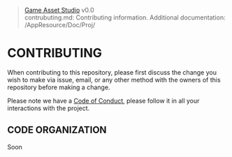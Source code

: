 > [Game Asset Studio](https://github-account/game-asset-studio) v0.0<br>
> contrubuting.md: Contributing information.
> Additional documentation: /AppResource/Doc/Proj/

# CONTRIBUTING

When contributing to this repository, please first discuss the change you wish to make via issue, email, or any other method with the owners of this repository before making a change.

Please note we have a [Code of Conduct](code-of-conduct.md), please follow it in all your interactions with the project.

## CODE ORGANIZATION
Soon